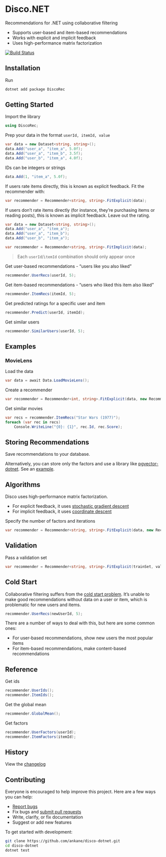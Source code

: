 # Disco.NET

Recommendations for .NET using collaborative filtering

- Supports user-based and item-based recommendations
- Works with explicit and implicit feedback
- Uses high-performance matrix factorization

[![Build Status](https://github.com/ankane/disco-dotnet/actions/workflows/build.yml/badge.svg)](https://github.com/ankane/disco-dotnet/actions)

## Installation

Run

```sh
dotnet add package DiscoRec
```

## Getting Started

Import the library

```csharp
using DiscoRec;
```

Prep your data in the format `userId, itemId, value`

```csharp
var data = new Dataset<string, string>();
data.Add("user_a", "item_a", 5.0f);
data.Add("user_a", "item_b", 3.5f);
data.Add("user_b", "item_a", 4.0f);
```

IDs can be integers or strings

```csharp
data.Add(1, "item_a", 5.0f);
```

If users rate items directly, this is known as explicit feedback. Fit the recommender with:

```csharp
var recommender = Recommender<string, string>.FitExplicit(data);
```

If users don’t rate items directly (for instance, they’re purchasing items or reading posts), this is known as implicit feedback. Leave out the rating.

```csharp
var data = new Dataset<string, string>();
data.Add("user_a", "item_a");
data.Add("user_a", "item_b");
data.Add("user_b", "item_a");

var recommender = Recommender<string, string>.FitImplicit(data);
```

> Each `userId`/`itemId` combination should only appear once

Get user-based recommendations - “users like you also liked”

```csharp
recommender.UserRecs(userId, 5);
```

Get item-based recommendations - “users who liked this item also liked”

```csharp
recommender.ItemRecs(itemId, 5);
```

Get predicted ratings for a specific user and item

```csharp
recommender.Predict(userId, itemId);
```

Get similar users

```csharp
recommender.SimilarUsers(userId, 5);
```

## Examples

### MovieLens

Load the data

```csharp
var data = await Data.LoadMovieLens();
```

Create a recommender

```csharp
var recommender = Recommender<int, string>.FitExplicit(data, new RecommenderOptions { Factors = 20 });
```

Get similar movies

```csharp
var recs = recommender.ItemRecs("Star Wars (1977)");
foreach (var rec in recs)
    Console.WriteLine("{0}: {1}", rec.Id, rec.Score);
```

## Storing Recommendations

Save recommendations to your database.

Alternatively, you can store only the factors and use a library like [pgvector-dotnet](https://github.com/pgvector/pgvector-dotnet). See an [example](https://github.com/pgvector/pgvector-dotnet/blob/master/examples/Disco/Program.cs).

## Algorithms

Disco uses high-performance matrix factorization.

- For explicit feedback, it uses [stochastic gradient descent](https://www.csie.ntu.edu.tw/~cjlin/papers/libmf/libmf_journal.pdf)
- For implicit feedback, it uses [coordinate descent](https://www.csie.ntu.edu.tw/~cjlin/papers/one-class-mf/biased-mf-sdm-with-supp.pdf)

Specify the number of factors and iterations

```csharp
var recommender = Recommender<string, string>.FitExplicit(data, new RecommenderOptions { Factors = 8, Iterations = 20 });
```

## Validation

Pass a validation set

```csharp
var recommender = Recommender<string, string>.FitExplicit(trainSet, validSet);
```

## Cold Start

Collaborative filtering suffers from the [cold start problem](https://en.wikipedia.org/wiki/Cold_start_(recommender_systems)). It’s unable to make good recommendations without data on a user or item, which is problematic for new users and items.

```csharp
recommender.UserRecs(newUserId, 5);
```

There are a number of ways to deal with this, but here are some common ones:

- For user-based recommendations, show new users the most popular items
- For item-based recommendations, make content-based recommendations

## Reference

Get ids

```csharp
recommender.UserIds();
recommender.ItemIds();
```

Get the global mean

```csharp
recommender.GlobalMean();
```

Get factors

```csharp
recommender.UserFactors(userId);
recommender.ItemFactors(itemId);
```

## History

View the [changelog](https://github.com/ankane/disco-dotnet/blob/master/CHANGELOG.md)

## Contributing

Everyone is encouraged to help improve this project. Here are a few ways you can help:

- [Report bugs](https://github.com/ankane/disco-dotnet/issues)
- Fix bugs and [submit pull requests](https://github.com/ankane/disco-dotnet/pulls)
- Write, clarify, or fix documentation
- Suggest or add new features

To get started with development:

```sh
git clone https://github.com/ankane/disco-dotnet.git
cd disco-dotnet
dotnet test
```
